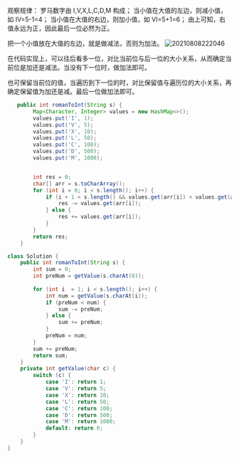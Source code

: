 
观察规律：
罗马数字由 I,V,X,L,C,D,M 构成；
当小值在大值的左边，则减小值，如 IV=5-1=4；
当小值在大值的右边，则加小值，如 VI=5+1=6；
由上可知，右值永远为正，因此最后一位必然为正。


把一个小值放在大值的左边，就是做减法，否则为加法。
![20210808222046](https://i.loli.net/2021/08/09/g3BAwbZt96MhOjH.png)

在代码实现上，可以往后看多一位，对比当前位与后一位的大小关系，从而确定当前位是加还是减法。当没有下一位时，做加法即可。

也可保留当前位的值，当遍历到下一位的时，对比保留值与遍历位的大小关系，再确定保留值为加还是减。最后一位做加法即可。


```java
   public int romanToInt(String s) {
        Map<Character, Integer> values = new HashMap<>();
        values.put('I', 1);
        values.put('V', 5);
        values.put('X', 10);
        values.put('L', 50);
        values.put('C', 100);
        values.put('D', 500);
        values.put('M', 1000);


        int res = 0;
        char[] arr = s.toCharArray();
        for (int i = 0; i < s.length(); i++) {
            if (i + 1 < s.length() && values.get(arr[i]) < values.get(arr[i + 1])) {
                res -= values.get(arr[i]);
            } else {
                res += values.get(arr[i]);
            }
        }
        return res;
    }
```



```java
class Solution {
    public int romanToInt(String s) {
        int sum = 0;
        int preNum = getValue(s.charAt(0));
        
        for (int i  = 1; i < s.length(); i++) {
            int num = getValue(s.charAt(i));
            if (preNum < num) {
                sum -= preNum;
            } else {
                sum += preNum;
            }
            preNum = num;
        }
        sum += preNum;
        return sum;
    }
    private int getValue(char c) {
        switch (c) {
            case 'I': return 1;
            case 'V': return 5;
            case 'X': return 10;
            case 'L': return 50;
            case 'C': return 100;
            case 'D': return 500;
            case 'M': return 1000;
            default: return 0;
        }
    }
}
```